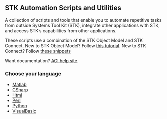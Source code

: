 ## STK Automation Scripts and Utilities

A collection of scripts and tools that enable you to automate repetitive tasks from outside Systems Tool Kit (STK), integrate other applications with STK, and access STK’s capabilities from other applications. 

These scripts use a combination of the STK Object Model and STK Connect.  New to STK Object Model? Follow [this tutorial](https://help.agi.com/stkdevkit/index.htm#stkObjects/ObjectModelTutorial.html). New to STK Connect? Follow [these snippets](https://help.agi.com/stkdevkit/index.htm#../Subsystems/connect/Content/connectCodeSamples.htm)

Want documentation? [AGI help site](https://help.agi.com/stkdevkit).

### Choose your language

* [Matlab](Matlab)
* [CSharp](CSharp)
* [Html](Html)
* [Perl](Perl)
* [Python](Python)
* [VisualBasic](VbScript)